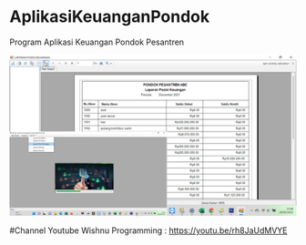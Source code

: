 # AplikasiKeuanganPondok
Program Aplikasi Keuangan Pondok Pesantren

![alt text](https://github.com/Wishnupmi/AplikasiKeuanganPondok/blob/main/AplikasiKeuanganPondokPesantren.png)

#Channel Youtube Wishnu Programming : 
https://youtu.be/rh8JaUdMVYE

